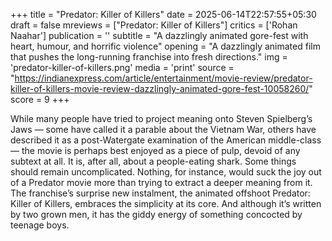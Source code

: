 +++
title = "Predator: Killer of Killers"
date = 2025-06-14T22:57:55+05:30
draft = false
mreviews = ["Predator: Killer of Killers"]
critics = ['Rohan Naahar']
publication = ''
subtitle = "A dazzlingly animated gore-fest with heart, humour, and horrific violence"
opening = "A dazzlingly animated film that pushes the long-running franchise into fresh directions."
img = 'predator-killer-of-killers.png'
media = 'print'
source = "https://indianexpress.com/article/entertainment/movie-review/predator-killer-of-killers-movie-review-dazzlingly-animated-gore-fest-10058260/"
score = 9
+++

While many people have tried to project meaning onto Steven Spielberg’s Jaws — some have called it a parable about the Vietnam War, others have described it as a post-Watergate examination of the American middle-class — the movie is perhaps best enjoyed as a piece of pulp, devoid of any subtext at all. It is, after all, about a people-eating shark. Some things should remain uncomplicated. Nothing, for instance, would suck the joy out of a Predator movie more than trying to extract a deeper meaning from it. The franchise’s surprise new instalment, the animated offshoot Predator: Killer of Killers, embraces the simplicity at its core. And although it’s written by two grown men, it has the giddy energy of something concocted by teenage boys.
